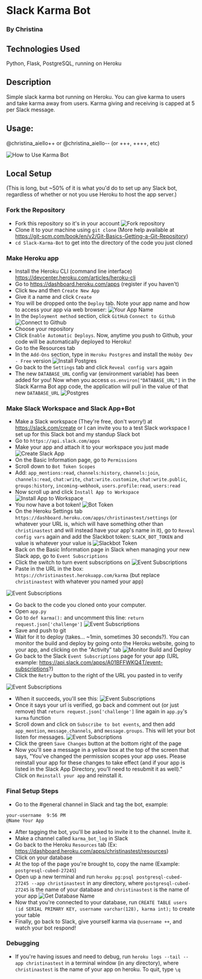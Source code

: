 # Slack Karma Bot
### By Christina

## Technologies Used
Python, Flask, PostgreSQL, running on Heroku

## Description
Simple slack karma bot running on Heroku. You can give karma to users and take karma away from users. Karma giving and receiving is capped at 5 per Slack message.

## Usage: 
@christina_aiello++ or @christina_aiello-- (or +++, ++++, etc)

![How to Use Karma Bot](https://github.com/cjaiello/Slack-Karma-Bot/blob/master/static/karma-bot-usage.gif)


## Local Setup
(This is long, but ~50% of it is what you'd do to set up any Slack bot, regardless of whether or not you use Heroku to host the app server.)

### Fork the Repository
* Fork this repository so it's in your account
![Fork repository](https://github.com/cjaiello/Slack-Karma-Bot/blob/master/static/fork-repository.png)
* Clone it to your machine using `git clone` (More help available at https://git-scm.com/book/en/v2/Git-Basics-Getting-a-Git-Repository)
* `cd Slack-Karma-Bot` to get into the directory of the code you just cloned

### Make Heroku app
* Install the Heroku CLI (command line interface) https://devcenter.heroku.com/articles/heroku-cli
* Go to https://dashboard.heroku.com/apps (register if you haven't)
* Click `New` and then `Create New App`
* Give it a name and click `Create`
* You will be dropped onto the `Deploy` tab. Note your app name and how to access your app via web browser:
![Your App Name](https://github.com/cjaiello/Slack-Karma-Bot/blob/master/static/this-is-your-app-name.png)
* In the `Deployment method` section, click `GitHub` `Connect to Github`
![Connect to Github](https://github.com/cjaiello/Slack-Karma-Bot/blob/master/static/deployment-method-github.png)
* Choose your repository
* Click `Enable Automatic Deploys`. Now, anytime you push to Github, your code will be automatically deployed to Heroku!
* Go to the Resources tab
* In the `Add-Ons` section, type in `Heroku Postgres` and install the `Hobby Dev - Free` version
![Install Postgres](https://github.com/cjaiello/Slack-Karma-Bot/blob/master/static/database-heroku-install-postgres.png)
* Go back to the `Settings` tab and click `Reveal config vars` again
* The new `DATABASE_URL` config var (environment variable) has been added for you! Now when you access `os.environ["DATABASE_URL"]` in the Slack Karma Bot app code, the application will pull in the value of that new `DATABASE_URL`
![Postgres](https://github.com/cjaiello/Slack-Karma-Bot/blob/master/static/config-vars-database-url.png)


### Make Slack Workspace and Slack App+Bot
* Make a Slack workspace (They're free, don't worry!) at https://slack.com/create or I can invite you to a test Slack workspace I set up for this Slack bot and my standup Slack bot
* Go to `https://api.slack.com/apps`
* Make your app and attach it to your workspace you just made
![Create Slack App](https://github.com/cjaiello/Slack-Karma-Bot/blob/master/static/create-slack-app.png)
* On the Basic Information page, go to `Permissions`
* Scroll down to `Bot Token Scopes`
* Add: `app_mentions:read`, `channels:history`, `channels:join`, `channels:read`, `chat:write`, `chat:write.customize`, `chat:write.public`, `groups:history`, `incoming-webhook`, `users.profile:read`, `users:read`
* Now scroll up and click `Install App to Workspace`
![Install App to Workspace](https://github.com/cjaiello/Slack-Karma-Bot/blob/master/static/permissions-tokens-access-token-install-to-workspace.png)
* You now have a bot token! 
![Bot Token](https://github.com/cjaiello/Slack-Karma-Bot/blob/master/static/permissions-tokens-access-token-to-copy.png)
* On the Heroku Settings tab `https://dashboard.heroku.com/apps/christinastest/settings` (or whatever your URL is, which will have something other than `christinastest` and will instead have your app's name in it), go to `Reveal config vars` again and add the Slackbot token: `SLACK_BOT_TOKEN` and value is whatever your value is
![Slackbot Token](https://github.com/cjaiello/Slack-Karma-Bot/blob/master/static/config-vars-slack-bot-token.png)
* Back on the Basic Information page in Slack when managing your new Slack app, go to `Event Subscriptions`
* Click the switch to turn event subscriptions on
![Event Subscriptions](https://github.com/cjaiello/Slack-Karma-Bot/blob/master/static/event-subscriptions-enable-events.png)
* Paste in the URL in the box: `https://christinastest.herokuapp.com/karma` (but replace `christinastest` with whatever you named your app)

![Event Subscriptions](https://github.com/cjaiello/Slack-Karma-Bot/blob/master/static/event-subscriptions-enable-events-endpoint-unverified.png)
* Go back to the code you cloned onto your computer.
* Open `app.py`
* Go to `def karma():` and uncomment this line: `return request.json['challenge']`
![Event Subscriptions](https://github.com/cjaiello/Slack-Karma-Bot/blob/master/static/event-subscriptions-enable-events-line-to-uncomment.png)
* Save and push to git
* Wait for it to deploy (takes... ~1min, sometimes 30 seconds?). You can monitor the build and deploy by going onto the Heroku website, going to your app, and clicking on the "Activity" tab
![Monitor Build and Deploy](https://github.com/cjaiello/Slack-Karma-Bot/blob/master/static/monitor-build-and-deploy.png)
* Go back to the Slack `Event Subscriptions` page for your app (URL example: https://api.slack.com/apps/A01BFFWKQ4T/event-subscriptions?)
* Click the `Retry` button to the right of the URL you pasted in to verify

![Event Subscriptions](https://github.com/cjaiello/Slack-Karma-Bot/blob/master/static/event-subscriptions-enable-events-endpoint-unverified-retry-button.png)
* When it succeeds, you'll see this:
![Event Subscriptions](https://github.com/cjaiello/Slack-Karma-Bot/blob/master/static/event-subscriptions-enable-events-endpoint-verified.png)
* Once it says your url is verified, go back and comment out (or just remove) that `return request.json['challenge']` line again in `app.py`'s `karma` function
* Scroll down and click on `Subscribe to bot events`, and then add `app_mention`, `message.channels`, and `message.groups`. This will let your bot listen for messages.
![Event Subscriptions](https://github.com/cjaiello/Slack-Karma-Bot/blob/master/static/event-subscriptions-subscribe-to-bot-events.png)
* Click the green `Save Changes` button at the bottom right of the page
* Now you'll see a message in a yellow box at the top of the screen that says, "You’ve changed the permission scopes your app uses. Please reinstall your app for these changes to take effect (and if your app is listed in the Slack App Directory, you’ll need to resubmit it as well)." Click on `Reinstall your app` and reinstall it.

### Final Setup Steps
* Go to the #general channel in Slack and tag the bot, example: 
```
your-username  9:56 PM
@Name Your App
```
* After tagging the bot, you'll be asked to invite it to the channel. Invite it.
* Make a channel called `karma_bot_log` in Slack
* Go back to the Heroku `Resources` tab (Ex: https://dashboard.heroku.com/apps/christinastest/resources)
* Click on your database
* At the top of the page you're brought to, copy the name (Example: `postgresql-cubed-27245`)
* Open up a new terminal and run `heroku pg:psql postgresql-cubed-27245 --app christinastest` in any directory, where `postgresql-cubed-27245` is the name of your database and `christinastest` is the name of your app
![Get Database Name](https://github.com/cjaiello/Slack-Karma-Bot/blob/master/static/get-database-name.png)
* Now that you're connected to your database, run `CREATE TABLE users (id SERIAL PRIMARY KEY, username varchar(128), karma int);` to create your table
* Finally, go back to Slack, give yourself karma via `@username ++`, and watch your bot respond!

### Debugging
* If you're having issues and need to debug, run `heroku logs --tail --app christinastest` in a terminal window (in any directory), where `christinastest` is the name of your app on heroku. To quit, type `\q`
